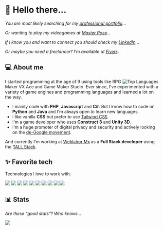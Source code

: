 # 👋 Hello there...

_You are most likely searching for my [professional portfolio](https://luanhimmlisch.github.io/)..._

_Or wanting to play my videogames at [Master Pose](https://masterpose.dev)..._

_If I know you and want to connect you should check my [LinkedIn](https://www.linkedin.com/in/luancomun/)..._

_Or maybe you need a freelancer? I'm available at [Fiverr](https://www.fiverr.com/users/luanhimmlisch)..._

## 💻 About me
<a href="https://github.com/anuraghazra/github-readme-stats">
  <img align="right" src="https://github-readme-stats.vercel.app/api/top-langs/?username=luanhimmlisch&count_private=true&theme=dark&layout=compact&exclude_repo=unach-data-python,unach-oop-java,unach-structured-cpp" alt="Top Languages">
</a>

<p align="left">
I started programming at the age of 9 using tools like RPG Maker VX Ace and Game Maker Studio. Ever since, I've experimented with a variety of game engines and programming languages and learned a lot on the way.

* I mainly code with **PHP**, **Javascript** and **C#**. But I know how to code on **Python** and **Java** and I'm always open to learn new languages.
* I like vanilla **CSS** but prefer to use [Tailwind CSS](https://github.com/tailwindlabs).
* I'm a game developer who uses **Construct 3** and **Unity 3D**.
* I'm a huge promoter of digital privacy and security and actively looking on the [de-Google movement](https://en.wikipedia.org/wiki/DeGoogle).

And currently I'm working at [Weblabor Mx](https://github.com/weblabormx) as a **Full Stack developer** using the [TALL Stack](https://tallstack.dev/).

</p>

## ✨ Favorite tech

Technologies I love to work with.

[![](https://img.shields.io/badge/Unity%203D-000000?style=for-the-badge&logo=unity)](https://unity3d.com/)
[![](https://img.shields.io/badge/Grav-221E1F?style=for-the-badge&logo=grav)](https://github.com/getgrav/)
[![](https://img.shields.io/badge/Construct-717171?style=for-the-badge&logo=construct3&logoColor=white)](https://construct.net)
[![](https://img.shields.io/badge/VS%20Code-007ACC?style=for-the-badge&logo=visualstudiocode)](https://github.com/microsoft/vscode)
[![](https://img.shields.io/badge/Photoshop-31A8FF?style=for-the-badge&logo=adobephotoshop&logoColor=white)](https://www.adobe.com/mx/products/photoshop.html)
[![](https://img.shields.io/badge/Tailwind-38B2AC?style=for-the-badge&logo=tailwindcss&logoColor=white)](https://github.com/tailwindlabs)
[![](https://img.shields.io/badge/C%23-239120?style=for-the-badge&logo=csharp)](https://docs.microsoft.com/en-us/dotnet/csharp/)
[![](https://img.shields.io/badge/Mint-87CF3E?style=for-the-badge&logo=linuxmint&logoColor=white)](https://github.com/linuxmint)
[![](https://img.shields.io/badge/Svelte-FF3E00?style=for-the-badge&logo=svelte&logoColor=white)](https://github.com/sveltejs)
[![](https://img.shields.io/badge/Laravel-FF0000?style=for-the-badge&logo=laravel&logoColor=white)](https://github.com/laravel)

## 📊 Stats

_Are these "good stats"? Who knows..._

![](https://github-readme-stats.vercel.app/api?username=luanhimmlisch&count_private=true&show_icons=true&theme=dark)
